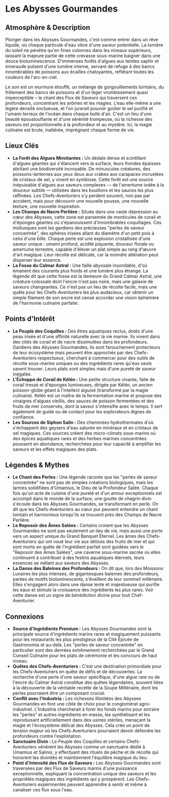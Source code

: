 # Les Abysses Gourmandes

## Atmosphère & Description

Plonger dans les Abysses Gourmandes, c'est comme entrer dans un rêve liquide, où chaque particule d'eau vibre d'une saveur potentielle. La lumière du soleil ne pénètre qu'en fines colonnes dans les niveaux supérieurs, laissant la majeure partie de cette crevasse sous-marine baigner dans une douce bioluminescence. D'immenses forêts d'algues aux teintes saphir et émeraude pulsent d'une lumière interne, servant de refuge à des bancs innombrables de poissons aux écailles chatoyantes, reflétant toutes les couleurs de l'arc-en-ciel.

Le son est un murmure étouffé, un mélange de gorgouillements lointains, du frôlement des bancs de poissons et d'un léger vrombissement quasi imperceptible – le chant des Flux de Saveurs qui traversent ces profondeurs, concentrant les arômes et les magies. L'eau elle-même a une légère densité onctueuse, et l'on jurerait pouvoir goûter le sel purifié et l'umami terreux de l'océan dans chaque bulle d'air. C'est un lieu d'une beauté époustouflante et d'une sérénité trompeuse, où la richesse des saveurs est proportionnelle à la profondeur et au mystère. Ici, la magie culinaire est brute, inaltérée, imprégnant chaque forme de vie.

## Lieux Clés

*   **La Forêt des Algues Miroitantes :** Un dédale dense et scintillant d'algues géantes qui s'élancent vers la surface, leurs frondes épaisses abritant une biodiversité incroyable. De minuscules créatures, des poissons-lanternes aux yeux doux aux crabes aux carapaces incrustées de cristaux de sel, y vivent en symbiose. Cette forêt est une source inépuisable d'algues aux saveurs complexes — de l'amertume iodée à la douceur subtile — utilisées dans les bouillons et les sauces les plus raffinées. Les Chefs-Aventuriers s'y perdent souvent, non pas par accident, mais pour découvrir une nouvelle pousse, une nouvelle texture, une nouvelle inspiration.
*   **Les Champs de Nacre Perlière :** Située dans une vaste dépression au cœur des Abysses, cette zone est parsemée de monticules de corail et d'éponges géantes où s'épanouissent d'innombrables coquillages. Ces mollusques sont les gardiens des précieuses "perles de saveur concentrée", des sphères irisées allant du diamètre d'un petit pois à celui d'une bille. Chaque perle est une explosion cristallisée d'une saveur unique : umami profond, acidité piquante, douceur florale ou amertume terrestre, capable d'élever un plat simple au rang d'œuvre d'art magique. Leur récolte est délicate, car la moindre altération peut disperser leur essence.
*   **La Fosse du Calmar Astral :** Une faille abyssale insondable, d'où émanent des courants plus froids et une lumière plus étrange. La légende dit que cette fosse est la demeure du Grand Calmar Astral, une créature colossale dont l'encre n'est pas noire, mais une galaxie de saveurs changeantes. Ce n'est pas un lieu de récolte facile, mais une quête pour les Chefs-Aventuriers les plus audacieux, car obtenir un simple filament de son encre est censé accorder une vision éphémère de l'harmonie culinaire parfaite.

## Points d'Intérêt

*   **Le Peuple des Coquilles :** Des êtres aquatiques reclus, dotés d'une peau irisée et d'une affinité naturelle avec la vie marine. Ils vivent dans des cités de corail et de nacre dissimulées dans les profondeurs. Gardiens des Abysses Gourmandes, ils sont farouchement protecteurs de leur écosystème mais peuvent être approchés par des Chefs-Aventuriers respectueux, cherchant à commercer pour des outils de récolte sous-marine uniques ou des ingrédients rares qu'eux seuls savent trouver. Leurs plats sont simples mais d'une pureté de saveur inégalée.
*   **L'Échoppe de Corail de Kélén :** Une petite structure vivante, faite de corail tressé et d'éponges lumineuses, dirigée par Kélén, un ancien poisson-globe géant à l'intellect aiguisé (transformé par la magie culinaire). Kélén est un maître de la fermentation marine et propose des vinaigres d'algues vieillis, des sauces de poisson fermentées et des fruits de mer conservés, dont la saveur s'intensifie avec le temps. Il sert également de guide ou de contact pour les explorateurs dignes de confiance.
*   **Les Sources de Siphon Salin :** Des cheminées hydrothermales d'où s'échappent des geysers d'eau saturée en minéraux et en cristaux de sel magiques. Ces sources créent des micro-climats sous-marins où des épices aquatiques rares et des herbes marines concentrées poussent en abondance, recherchées pour leur capacité à amplifier les saveurs et les effets magiques des plats.

## Légendes & Mythes

*   **Le Chant des Perles :** Une légende raconte que les "perles de saveur concentrée" ne sont pas de simples créations biologiques, mais les larmes solidifiées d'Umamius, le Dieu de la Profondeur Salée. Chaque fois qu'un acte de cuisine d'une pureté et d'un amour exceptionnels est accompli dans le monde de la surface, une goutte de chagrin divin s'écoule dans les Abysses Gourmandes, se transformant en perle. On dit que les Chefs-Aventuriers au cœur pur peuvent entendre un chant lointain et harmonieux lorsqu'ils se trouvent près des Champs de Nacre Perlière.
*   **Le Reposoir des Âmes Salées :** Certains croient que les Abysses Gourmandes ne sont pas seulement un lieu de vie, mais aussi une porte vers un aspect unique du Grand Banquet Éternel. Les âmes des Chefs-Aventuriers qui ont voué leur vie aux délices des fruits de mer et qui sont morts en quête de l'ingrédient parfait sont guidées vers le "Reposoir des Âmes Salées", une caverne sous-marine sacrée où elles continuent à contribuer à des festins aquatiques éternels, leurs essences se mêlant aux saveurs des Abysses.
*   **La Danse des Baleines des Profondeurs :** On dit que, lors des Moissons Lunaires les plus intenses, de gigantesques baleines des profondeurs, parées de motifs bioluminescents, s'éveillent de leur sommeil millénaire. Elles s'engagent alors dans une danse lente et majestueuse qui purifie les eaux et stimule la croissance des ingrédients les plus rares. Voir cette danse est un signe de bénédiction divine pour tout Chef-Aventurier.

## Connexions

*   **Source d'Ingrédients Premium :** Les Abysses Gourmandes sont la principale source d'ingrédients marins rares et magiquement puissants pour les restaurants les plus prestigieux de la Cité Épicée de Gastronomia et au-delà. Les "perles de saveur concentrée" en particulier sont des denrées extrêmement recherchées par le Grand Conseil Culinaire pour les plats de cérémonie et les concours de haut niveau.
*   **Quêtes des Chefs-Aventuriers :** C'est une destination primordiale pour les Chefs-Aventuriers en quête de défis et de découvertes. La recherche d'une perle d'une saveur spécifique, d'une algue rare ou de l'encre du Calmar Astral constitue des quêtes légendaires, souvent liées à la découverte de la véritable recette de la Soupe Millénaire, dont les perles pourraient être un composant crucial.
*   **Conflit avec l'Industria :** Les richesses illimitées des Abysses Gourmandes en font une cible de choix pour le conglomérat agro-industriel. L'Industria chercherait à forer les fonds marins pour extraire les "perles" et autres ingrédients en masse, les synthétisant et les reproduisant artificiellement dans des usines stériles, menaçant la magie et l'écosystème délicat des Abysses. Cela crée un point de tension majeur où les Chefs-Aventuriers pourraient devoir défendre les profondeurs contre l'exploitation.
*   **Sanctuaire Divin :** Le Peuple des Coquilles et certains Chefs-Aventuriers vénèrent les Abysses comme un sanctuaire dédié à Umamius et Salinis, y effectuant des rituels de pêche et de récolte qui honorent les divinités et maintiennent l'équilibre magique du lieu.
*   **Point d'Intensité des Flux de Saveurs :** Les Abysses Gourmandes sont traversées par des Flux de Saveurs marins d'une puissance exceptionnelle, expliquant la concentration unique des saveurs et les propriétés magiques des ingrédients qui y prospèrent. Les Chefs-Aventuriers expérimentés peuvent apprendre à sentir et même à canaliser ces flux sous l'eau.